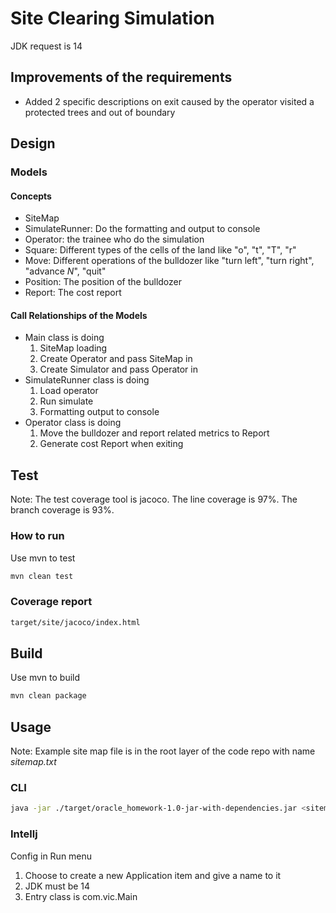 # Site Clearing Simulation

JDK request is 14

## Improvements of the requirements

- Added 2 specific descriptions on exit caused by the operator visited a protected trees and out of boundary

## Design

### Models

#### Concepts
- SiteMap
- SimulateRunner: Do the formatting and output to console
- Operator: the trainee who do the simulation
- Square: Different types of the cells of the land like "o", "t", "T", "r"
- Move: Different operations of the bulldozer like "turn left", "turn right", "advance *N*", "quit"
- Position: The position of the bulldozer
- Report: The cost report

#### Call Relationships of the Models

- Main class is doing
  1. SiteMap loading
  2. Create Operator and pass SiteMap in
  3. Create Simulator and pass Operator in
- SimulateRunner class is doing
  1. Load operator
  2. Run simulate
  3. Formatting output to console
- Operator class is doing
  1. Move the bulldozer and report related metrics to Report
  2. Generate cost Report when exiting

## Test

Note: The test coverage tool is jacoco. The line coverage is 97%. The branch coverage is 93%.

### How to run
Use mvn to test

```bash
mvn clean test
```

### Coverage report
```bash
target/site/jacoco/index.html
```

## Build

Use mvn to build

```bash
mvn clean package
```

## Usage

Note: Example site map file is in the root layer of the code repo with name *sitemap.txt*

### CLI

```bash
java -jar ./target/oracle_homework-1.0-jar-with-dependencies.jar <sitemap_file_full_path>
```

### Intellj
Config in Run menu
1. Choose to create a new Application item and give a name to it
2. JDK must be 14
3. Entry class is com.vic.Main
